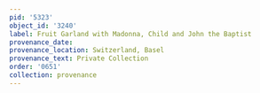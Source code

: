 ```yaml
---
pid: '5323'
object_id: '3240'
label: Fruit Garland with Madonna, Child and John the Baptist
provenance_date:
provenance_location: Switzerland, Basel
provenance_text: Private Collection
order: '0651'
collection: provenance
---
```

